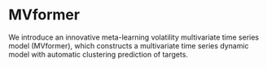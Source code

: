 # MVformer
We introduce an innovative meta-learning volatility multivariate time series model (MVformer), which constructs a multivariate time series dynamic model with automatic clustering prediction of targets. 
